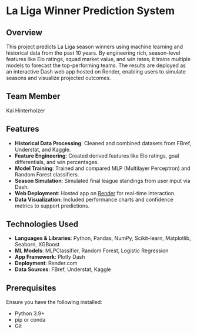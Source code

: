 # La Liga Winner Prediction System

## Overview
This project predicts La Liga season winners using machine learning and historical data from the past 10 years. By engineering rich, season-level features like Elo ratings, squad market value, and win rates, it trains multiple models to forecast the top-performing teams. The results are deployed as an interactive Dash web app hosted on Render, enabling users to simulate seasons and visualize projected outcomes.

## Team Member
Kai Hinterholzer

## Features
- **Historical Data Processing**: Cleaned and combined datasets from FBref, Understat, and Kaggle.
- **Feature Engineering**: Created derived features like Elo ratings, goal differentials, and win percentages.
- **Model Training**: Trained and compared MLP (Multilayer Perceptron) and Random Forest classifiers.
- **Season Simulation**: Simulated final league standings from user input via Dash.
- **Web Deployment**: Hosted app on [Render](https://render.com) for real-time interaction.
- **Data Visualization**: Included performance charts and confidence metrics to support predictions.

## Technologies Used
- **Languages & Libraries**: Python, Pandas, NumPy, Scikit-learn, Matplotlib, Seaborn, XGBoost
- **ML Models**: MLPClassifier, Random Forest, Logistic Regression
- **App Framework**: Plotly Dash
- **Deployment**: Render.com
- **Data Sources**: FBref, Understat, Kaggle

## Prerequisites
Ensure you have the following installed:
- Python 3.9+
- pip or conda
- Git


